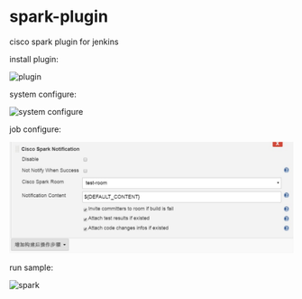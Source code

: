 # spark-plugin
cisco spark plugin for jenkins

install plugin:

![plugin](https://github.com/jiafu1115/spark-plugin/blob/master/plugin.jpg)

system configure:

![system configure](https://github.com/jiafu1115/spark-plugin/blob/master/system_config.jpg)

job configure:

![job configure](https://github.com/jiafu1115/spark-plugin/blob/master/job_config.jpg)

run sample:

![spark](https://github.com/jiafu1115/spark-plugin/blob/master/sample.jpg)

